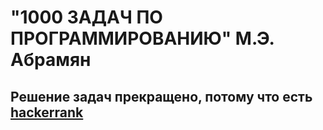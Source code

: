 # "1000 ЗАДАЧ ПО ПРОГРАММИРОВАНИЮ" М.Э. Абрамян  
## Решение задач прекращено, потому что есть [hackerrank](https://www.hackerrank.com)